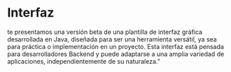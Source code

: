 # Interfaz
 te presentamos una versión beta de una plantilla de interfaz gráfica desarrollada en Java, diseñada para ser una herramienta versátil, ya sea para práctica o implementación en un proyecto. Esta interfaz está pensada para desarrolladores Backend y puede adaptarse a una amplia variedad de aplicaciones, independientemente de su naturaleza."
